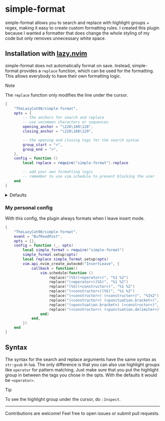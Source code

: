 # simple-format

simple-format allows you to search and replace with highlight groups + regex, making it easy to create custom formatting rules.
I created this plugin because I wanted a formatter that does change the whole styling of my code but only removes unnecessary white space.

## Installation with [lazy.nvim](https://github.com/folke/lazy.nvim)

simple-format does not automatically format on save. Instead, simple-format provides a `replace` function, which can be used for the formatting. This allows everybody to have their own formatting logic.

> [!NOTE]
> The `replace` function only modifies the line under the cursor.

```lua
{
    "TheLazyCat00/simple-format",
    opts = {
        -- the anchors for search and replace
        -- use uncommon characters or sequences
        opening_anchor = "\226\160\128",
        closing_anchor = "\226\160\129",

        -- the opening and closing tags for the search syntax
        group_start = "<",
        group_end = ">",
    },
    config = function ()
        local replace = require("simple-format").replace

        -- add your own formatting logic
        -- remember to use vim.schedule to prevent blocking the user
    end
}
```

<details>
<summary>Defaults</summary>

```lua
{
    -- HACK: use uncommon characters as anchors
    opening_anchor = "\226\160\128",
    closing_anchor = "\226\160\129",
    group_start = "<",
    group_end = ">",
}
```
</details>

### My personal config

With this config, the plugin always formats when I leave insert mode.

```lua
{
    "TheLazyCat00/simple-format",
    event = "BufReadPost",
    opts = {},
    config = function (_, opts)
        local simple_format = require("simple-format")
        simple_format.setup(opts)
        local replace simple_format.setup(opts)
        vim.api.nvim_create_autocmd("InsertLeave", {
            callback = function()
                vim.schedule(function ()
                    replace("(%S)(<operator>)", "%1 %2")
                    replace("(<operator>)(%S)", "%1 %2")
                    replace("(%S)(<constructor>)", "%1 %2")
                    replace("(<constructor>)(%S)", "%1 %2")
                    replace("(<constructor>) (<constructor>)", "%1%2")
                    replace("(<constructor>) (<punctuation.bracket>)", "%1%2")
                    replace("(<punctuation.bracket>) (<constructor>)", "%1%2")
                    replace("(<constructor>) (<punctuation.delimiter>)", "%1%2")
                end)
            end,
        })
    end
}
```

## Syntax
The syntax for the search and replace arguments have the same syntax as `str:gsub` in lua.
The only difference is that you can also use highlight groups like `operator` for pattern matching.
Just make sure that you put the highlight group in between the tags you chose in the opts.
With the defaults it would be `<operator>`.

> [!TIP]
> To see the highlight group under the cursor, do `:Inspect`.
---
Contributions are welcome! Feel free to open issues or submit pull requests.
